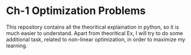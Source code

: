 # Ch-1 Optimization Problems
This repository contains all the theoritical explaination in python, so it is much easier to understand. 
Apart from theoritical Ex, I will try to do some additional task, related to non-linear optimization, in order to maximize my learning.
